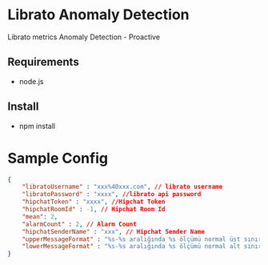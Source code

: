 # Librato Anomaly Detection
Librato metrics Anomaly Detection - Proactive

## Requirements

* node.js

## Install

* npm install

# Sample Config

```json
{
    "libratoUsername" : "xxx%40xxx.com", // librato username
    "libratoPassword" : "xxxx", //librato api password
    "hipchatToken" : "xxxx", //Hipchat Token
    "hipchatRoomId" : -1, // Hipchat Room Id
    "mean": 2,
    "alarmCount" : 2, // Alarm Count
    "hipchatSenderName" : "xxx", // Hipchat Sender Name
    "upperMessageFormat" : "%s-%s aralığında %s ölçümü normal üst sınır olan %d değerinin % %d üzerinde %d olarak kaydedilmiştir.", // Hipchat alarm text
    "lowerMessageFormat" : "%s-%s aralığında %s ölçümü normal alt sınır olan %d değerinin % %d altında %d olarak kaydedilmiştir." // Hipchat alarm text
}
```
